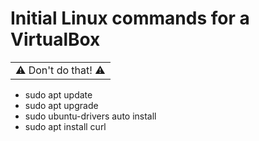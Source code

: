 # Initial Linux commands for a VirtualBox

<table><td>⚠️ Don't do that! ⚠️</td></table>


- sudo apt update
- sudo apt upgrade
- sudo ubuntu-drivers auto install
- sudo apt install curl
